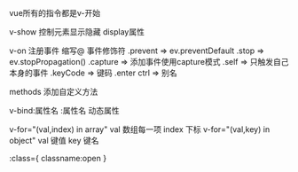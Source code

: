 vue所有的指令都是v-开始

v-show
控制元素显示隐藏 display属性

v-on
注册事件
缩写@
事件修饰符
    .prevent  => ev.preventDefault
    .stop => ev.stopPropagation()
    .capture => 添加事件使用capture模式
    .self => 只触发自己本身的事件
    .keyCode => 键码
    .enter ctrl => 别名
    
methods
    添加自定义方法

v-bind:属性名
:属性名
动态属性

v-for="(val,index) in array"
val 数组每一项
index 下标
v-for="(val,key) in object"
val 键值
key 键名


:class={
    classname:open
}



